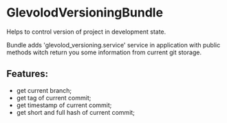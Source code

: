 GlevolodVersioningBundle
========================
Helps to control version of project in development state.

Bundle adds 'glevolod_versioning.service' service in application with 
public methods witch return you some information from current git storage.

Features:
---------
- get current branch;
- get tag of current commit;
- get timestamp of current commit;
- get short and full hash of current commit;
